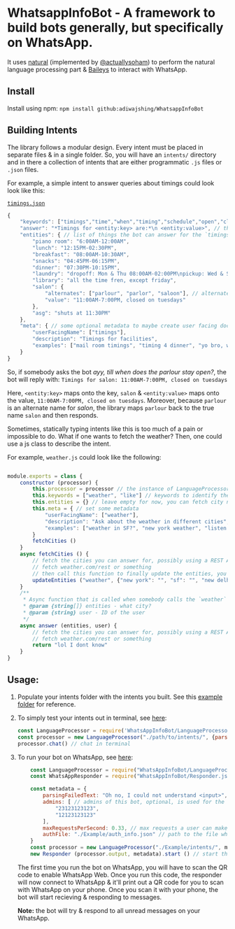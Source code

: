 # WhatsappInfoBot - A framework to build bots generally, but specifically on WhatsApp. 

It uses [natural](https://github.com/) (implemented by [@actuallysoham](https://github.com/actuallysoham)) to perform the natural language processing part & [Baileys](https://github.com/adiwajshing/Baileys) to interact with WhatsApp.

## Install

Install using npm: ` npm install github:adiwajshing/WhatsappInfoBot `

## Building Intents

The library follows a modular design. Every intent must be placed in separate files & in a single folder. So, you will have an `intents/` directory and in there a collection of intents that are either programmatic `.js` files or `.json` files. 

For example, a simple intent to answer queries about timings could look look like this:

[`timings.json`](/Example/intents/timings.json)
``` javascript
{
    "keywords": ["timings","time","when","timing","schedule","open","close"], // the keywords to identify an intent
    "answer": "*Timings for <entity:key> are:*\n <entity:value>", // the answer for this intent
    "entities": { // list of things the bot can answer for the `timings` intent
        "piano room": "6:00AM-12:00AM",
        "lunch": "12:15PM-02:30PM",
        "breakfast": "08:00AM-10:30AM",
        "snacks": "04:45PM-06:15PM",
        "dinner": "07:30PM-10:15PM",
        "laundry": "dropoff: Mon & Thu 08:00AM-02:00PM\npickup: Wed & Sat 04:30PM-06:00PM",
        "library": "all the time fren, except friday",
        "salon": {
            "alternates": ["parlour", "parlor", "saloon"], // alternate names for the same entity
            "value": "11:00AM-7:00PM, closed on tuesdays"
        },
        "asg": "shuts at 11:30PM"
    },
    "meta": { // some optional metadata to maybe create user facing documentation, see Example/intents/help.js
        "userFacingName": ["timings"],
        "description": "Timings for facilities",
        "examples": ["mail room timings", "timing 4 dinner", "yo bro, when can i get lunch"]
    }
}
```

So, if somebody asks the bot *ayy, till when does the parlour stay open?*, the bot will reply with:
    ```
    Timings for salon:
    11:00AM-7:00PM, closed on tuesdays
    ```

Here, `<entity:key>` maps onto the key, `salon` & `<entity:value>` maps onto the value, `11:00AM-7:00PM, closed on tuesdays`.
Moreover, because `parlour` is an alternate name for *salon*, the library maps `parlour` back to the true name `salon` and then responds.

Sometimes, statically typing intents like this is too much of a pain or impossible to do. What if one wants to fetch the weather? Then, one could use a js class to describe the intent.

For example, `weather.js` could look like the following:

``` javascript

module.exports = class {
    constructor (processor) {
        this.processor = processor // the instance of LanguageProcessor.js that created this instance
        this.keywords = ["weather", "like"] // keywords to identify the intent
        this.entities = {} // leave empty for now, you can fetch city names later and update the entities
        this.meta = { // set some metadata
            "userFacingName": ["weather"],
            "description": "Ask about the weather in different cities",
            "examples": ["weather in SF?", "new york weather", "listen fren, you better tell me what its like in Bombay"]
        }
        fetchCities ()
    }
    async fetchCities () {
        // fetch the cities you can answer for, possibly using a REST API
        // fetch weather.com/rest or something
        // then call this function to finally update the entities, you can leave the values blank because the answer will be fetched
        updateEntities ("weather", {"new york": "", "sf": "", "new delhi": "", "tokyo": ""}) 
    }
    /**
     * Async function that is called when somebody calls the `weather` command
     * @param {string[]} entities - what city?
     * @param {string} user - ID of the user
     */
    async answer (entities, user) {
        // fetch the cities you can answer for, possibly using a REST API
        // fetch weather.com/rest or something
        return "lol I dont know"
    }
}

```

## Usage:

1. Populate your intents folder with the intents you built. See this [example folder](/Example) for reference.
2. To simply test your intents out in terminal, see [here](/Example/chat.js):
    ``` javascript
    const LanguageProcessor = require('WhatsAppInfoBot/LanguageProcessor.js')
    const processor = new LanguageProcessor("./path/to/intents/", {parsingFailedText: "Oh no, I could not understand <input>"})
    processor.chat() // chat in terminal
    ```
2. To run your bot on WhatsApp, see [here](/Example/index.js): 
    ``` javascript
        const LanguageProcessor = require("WhatsAppInfoBot/LanguageProcessor.js")
        const WhatsAppResponder = require("WhatsAppInfoBot/Responder.js")

        const metadata = {
            parsingFailedText: "Oh no, I could not understand <input>", // what to say when the bot failed to understand what was being said
            admins: [ // admins of this bot, optional, is used for the help.js intent
                "23123123123",
                "12123123123"
            ],
            maxRequestsPerSecond: 0.33, // max requests a user can make in a second
            authFile: "./Example/auth_info.json" // path to the file where the WhatsApp credentials will be stored
        }
        const processor = new LanguageProcessor("./Example/intents/", metadata) // create the processor
        new Responder (processor.output, metadata).start () // start the WhatsApp Responder
    ```
    The first time you run the bot on WhatsApp, you will have to scan the QR code to enable WhatsApp Web.
    Once you run this code, the responder will now connect to WhatsApp & it'll print out a QR code for you to scan with WhatsApp on your phone. 
    Once you scan it with your phone, the bot will start recieving & responding to messages.
    
    **Note:** the bot will try & respond to all unread messages on your WhatsApp.